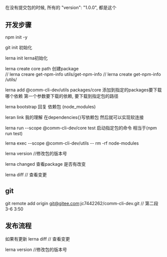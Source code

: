 ##
在没有提交包的时候, 所有的  "version": "1.0.0", 都是这个
## 开发步骤
npm init -y

git init 初始化

lerna init  lerna初始化

lerna create core path   创建package     
// lerna creare get-npm-info utils/get-npm-info
// lerna create  get-npm-info /utils/

lerna add @comm-cli-dev/utils  packages/core    添加到指定的packages要下载哪个依赖   第一个参数要下载的依赖, 要下载到指定包的路径
 
lerna bootstrap   回复 依赖包 (node_modules)

leran link   我的理解 在dependencies{}写依赖包 然后就可以实现软连接

lerna run --scope @comm-cli-dev/core test  启动指定包的命令  相当于(npm run test)

lerna exec   --scope @comm-cli-dev/utils  -- rm -rf   node-modules


lerna version //修改包的版本号

lerna  changed 查看package 是否有改变

lerna  diff // 查看变更





## git 
git remote add origin git@gitee.com:jc7442262/comm-cli-dev.git  // 第二段 3-6 3:50



## 发布流程
如果有更新 
lerna  diff // 查看变更

lerna version //修改包的版本号

